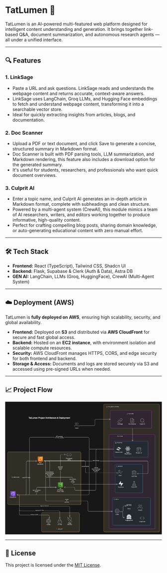 # TatLumen 🚀

TatLumen is an AI-powered multi-featured web platform designed for intelligent content understanding and generation. It brings together link-based Q&A, document summarization, and autonomous research agents — all under a unified interface.

---

## 🔍 Features

### 1. **LinkSage**
- Paste a URL and ask questions. LinkSage reads and understands the webpage content and returns accurate, context-aware answers.
- LinkSage uses LangChain, Groq LLMs, and Hugging Face embeddings to fetch and understand webpage content, transforming it into a searchable vector store.
- Ideal for quickly extracting insights from articles, blogs, and documentation.

### 2. **Doc Scanner**
- Upload a PDF or text document, and click Save to generate a concise, structured summary in Markdown format.
- Doc Scanner is built with PDF parsing tools, LLM summarization, and Markdown rendering, this feature also includes a download option for the generated summary.
- It's useful for students, researchers, and professionals who want quick document overviews.

### 3. **Culprit AI**
- Enter a topic name, and Culprit AI generates an in-depth article in Markdown format, complete with subheadings and clean structure.
- Powered by a multi-agent system (CrewAI), this module mimics a team of AI researchers, writers, and editors working together to produce informative, high-quality content.
- Perfect for crafting compelling blog posts, sharing domain knowledge, or auto-generating educational content with zero manual effort.

---

## 🛠 Tech Stack

- **Frontend:** React (TypeScript), Tailwind CSS, Shadcn UI  
- **Backend:** Flask, Supabase & Clerk (Auth & Data), Astra DB  
- **GEN AI:** LangChain, LLMs (Groq, HuggingFace), CrewAI (Multi-Agent System)  

---

## ☁️ Deployment (AWS)

TatLumen is **fully deployed on AWS**, ensuring high scalability, security, and global availability.

- **Frontend:** Deployed on **S3** and distributed via **AWS CloudFront** for secure and fast global access.
- **Backend:** Hosted on an **EC2 instance**, with environment isolation and scalable compute resources.
- **Security:** AWS CloudFront manages HTTPS, CORS, and edge security for both frontend and backend.
- **Storage & Access:** Documents and logs are stored securely via S3 and accessed using pre-signed URLs when needed.

---
## 📈 Project Flow

![TatLumen Flowchart](assets/Flowchart.png)

---

## 📝 License

This project is licensed under the [MIT License](https://opensource.org/licenses/MIT).  
